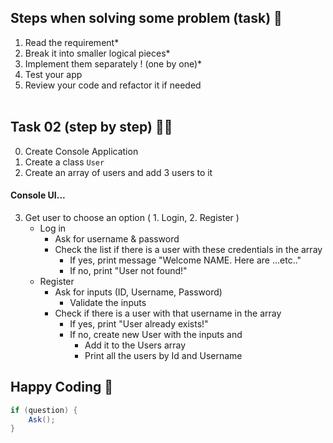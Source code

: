 ## Steps when solving some problem (task) 📝
1. Read the requirement*
2. Break it into smaller logical pieces*
3. Implement them separately ! (one by one)*
4. Test your app
5. Review your code and refactor it if needed
<br><br>

## Task 02 (step by step) 🕺💃

0. Create Console Application
1. Create a class `User`
2. Create an array of users and add 3 users to it

#### Console UI...

3. Get user to choose an option ( 1. Login, 2. Register )
   - Log in
     - Ask for username & password
     - Check the list if there is a user with these credentials in the array
       - If yes, print message "Welcome NAME. Here are ...etc.."
       - If no, print "User not found!"
   - Register
     - Ask for inputs (ID, Username, Password)
        - Validate the inputs
     - Check if there is a user with that username in the array
       - If yes, print "User already exists!"
       - If no, create new User with the inputs and
         - Add it to the Users array
         - Print all the users by Id and Username


## Happy Coding 🎉
```C#
if (question) {
    Ask();
}
```
